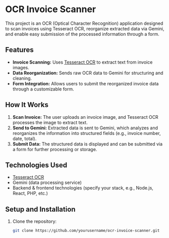 # OCR Invoice Scanner

This project is an OCR (Optical Character Recognition) application designed to scan invoices using Tesseract OCR, reorganize extracted data via Gemini, and enable easy submission of the processed information through a form.

## Features

- **Invoice Scanning:** Uses [Tesseract OCR](https://github.com/tesseract-ocr/tesseract) to extract text from invoice images.
- **Data Reorganization:** Sends raw OCR data to Gemini for structuring and cleaning.
- **Form Integration:** Allows users to submit the reorganized invoice data through a customizable form.

## How It Works

1. **Scan Invoice:** The user uploads an invoice image, and Tesseract OCR processes the image to extract text.
2. **Send to Gemini:** Extracted data is sent to Gemini, which analyzes and reorganizes the information into structured fields (e.g., invoice number, date, total).
3. **Submit Data:** The structured data is displayed and can be submitted via a form for further processing or storage.

## Technologies Used

- [Tesseract OCR](https://github.com/tesseract-ocr/tesseract)
- Gemini (data processing service)
- Backend & frontend technologies (specify your stack, e.g., Node.js, React, PHP, etc.)

## Setup and Installation

1. Clone the repository:
   ```bash
   git clone https://github.com/yourusername/ocr-invoice-scanner.git
